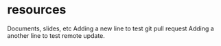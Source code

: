 # resources
Documents, slides, etc
Adding a new line to test git pull request
Adding a another line to test remote update. 
